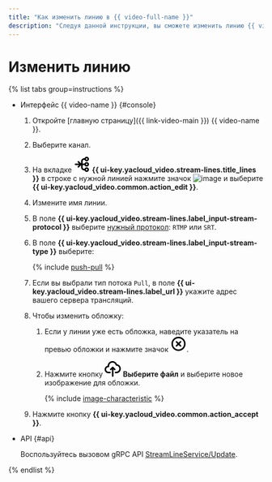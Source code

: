 ```yaml
---
title: "Как изменить линию в {{ video-full-name }}"
description: "Следуя данной инструкции, вы сможете изменить линию {{ video-full-name }}."
---
```


# Изменить линию

{% list tabs group=instructions %}

- Интерфейс {{ video-name }} {#console}

  1. Откройте [главную страницу]({{ link-video-main }}) {{ video-name }}.
  1. Выберите канал.
  1. На вкладке ![image](../../../_assets/console-icons/branches-right-arrow-right.svg) **{{ ui-key.yacloud_video.stream-lines.title_lines }}** в строке с нужной линией нажмите значок ![image](../../../_assets/console-icons/ellipsis.svg) и выберите **{{ ui-key.yacloud_video.common.action_edit }}**.
  1. Измените имя линии.
  1. В поле **{{ ui-key.yacloud_video.stream-lines.label_input-stream-protocol }}** выберите [нужный протокол](../../concepts/streams.md#lines): `RTMP` или `SRT`.
  1. В поле **{{ ui-key.yacloud_video.stream-lines.label_input-stream-type }}** выберите:

      {% include [push-pull](../../../_includes/video/push-pull.md) %}

  1. Если вы выбрали тип потока `Pull`, в поле **{{ ui-key.yacloud_video.stream-lines.label_url }}** укажите адрес вашего сервера трансляций.
  1. Чтобы изменить обложку:

      1. Если у линии уже есть обложка, наведите указатель на превью обложки и нажмите значок ![image](../../../_assets/console-icons/circle-xmark.svg).
      1. Нажмите кнопку ![image](../../../_assets/console-icons/cloud-arrow-up-in.svg) **Выберите файл** и выберите новое изображение для обложки.

          {% include [image-characteristic](../../../_includes/video/image-characteristic.md) %}

  1. Нажмите кнопку **{{ ui-key.yacloud_video.common.action_accept }}**.

- API {#api}

  Воспользуйтесь вызовом gRPC API [StreamLineService/Update](../../api-ref/grpc/stream_line_service.md#Update).

{% endlist %}